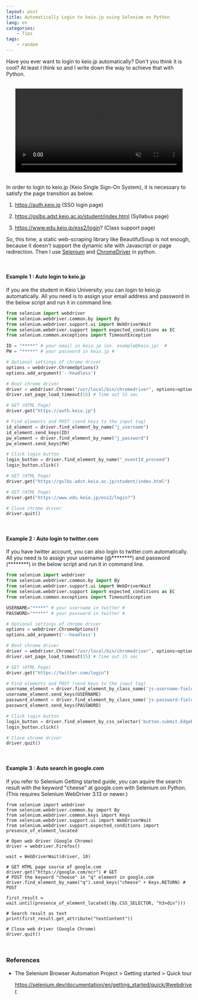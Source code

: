 ```yaml
---
layout: post
title: Automatically Login to keio.jp using Selenium on Python
lang: en
categories:
    - Tips
tags:
    - random
---
```


Have you ever want to login to keio.jp automatically? Don't you think it is cool? At least I think so and I write down the way to achieve that with Python.



<br>



<div style="text-align:center">
  <video style="width: 90%;" controls autoplay loop muted>
    <source src="{{ "/assets/video/keio_login.mp4" | relative_url }}" type="video/mp4">
    <p>Your browser does not support the video tag.</p>
  </video>
</div>


<br>



In order to login to keio.jp (Keio Single Sign-On System), it is necessary to satisfy the page transition as below. 

1. https://auth.keio.jp (SSO login page)

2. https://gslbs.adst.keio.ac.jp/student/index.html (Syllabus page)

3. https://www.edu.keio.jp/ess2/login? (Class support page)

So, this time, a static web-scraping library like BeautifulSoup is not enough, because it doesn't support the dynamic site with Javascript or page redirection. Then I use [Selenium](https://selenium.dev/documentation/en/) and [ChromeDriver](http://chromedriver.chromium.org/getting-started) in python.



<br>




#### Example 1 : Auto login to keio.jp

If you are the student in Keio University, you can login to keio.jp automatically. All you need is to assign your email address and password in the below script and run it in command line.

```python
from selenium import webdriver
from selenium.webdriver.common.by import By
from selenium.webdriver.support.ui import WebDriverWait
from selenium.webdriver.support import expected_conditions as EC
from selenium.common.exceptions import TimeoutException

ID = "*****" # your email in keio.jp (ex. example@keio.jp)  #
PW = "*****" # your password in keio.jp #

# Optional settings of chrome driver
options = webdriver.ChromeOptions()
options.add_argument('--headless')

# Boot chrome driver
driver = webdriver.Chrome("/usr/local/bin/chromedriver", options=options)
driver.set_page_load_timeout(15) # Time out 15 sec

# GET (HTML Page)
driver.get("https://auth.keio.jp")

# Find elements and POST (send keys to the input tag)
id_element = driver.find_element_by_name("j_username")
id_element.send_keys(ID)
pw_element = driver.find_element_by_name("j_password")
pw_element.send_keys(PW)

# Click login button
login_button = driver.find_element_by_name("_eventId_proceed")
login_button.click()

# GET (HTML Page)
driver.get("https://gslbs.adst.keio.ac.jp/student/index.html")

# GET (HTML Page)
driver.get("https://www.edu.keio.jp/ess2/login?")

# Close chrome driver
driver.quit()
```



<br>



#### Example 2 : Auto login to twitter.com

If you have twitter account, you can also login to twitter.com automatically. All you need is to assign your username (@\*\*\*\*\*\*\*\*) and password (\*\*\*\*\*\*\*\*) in the below script and run it in command line.


```python
from selenium import webdriver
from selenium.webdriver.common.by import By
from selenium.webdriver.support.ui import WebDriverWait
from selenium.webdriver.support import expected_conditions as EC
from selenium.common.exceptions import TimeoutException

USERNAME="*****" # your username in twitter #
PASSWORD="*****" # your password in twitter #

# Optional settings of chrome driver
options = webdriver.ChromeOptions()
options.add_argument('--headless')

# Boot chrome driver
driver = webdriver.Chrome("/usr/local/bin/chromedriver", options=options)
driver.set_page_load_timeout(15) # Time out 15 sec

# GET (HTML Page)
driver.get("https://twitter.com/login")

# Find elements and POST (send keys to the input tag)
username_element = driver.find_element_by_class_name('js-username-field')
username_element.send_keys(USERNAME)
password_element = driver.find_element_by_class_name('js-password-field')
password_element.send_keys(PASSWORD)

# Click login button
login_button = driver.find_element_by_css_selector('button.submit.EdgeButton.EdgeButton--primary.EdgeButtom--medium')
login_button.click()

# Close chrome driver
driver.quit()
```



<br>



#### Example 3 : Auto search in google.com

If you refer to Selenium Getting started guide, you can aquire the search result with the keyword "cheese" at google.com with Selenium on Python. (This requires Selenium WebDriver 3.13 or newer.)

```
from selenium import webdriver
from selenium.webdriver.common.by import By
from selenium.webdriver.common.keys import Keys
from selenium.webdriver.support.ui import WebDriverWait
from selenium.webdriver.support.expected_conditions import presence_of_element_located

# Open web driver (Google Chrome)
driver = webdriver.Firefox()

wait = WebDriverWait(driver, 10) 

# GET HTML page source of google.com
driver.get("https://google.com/ncr") # GET 
# POST the keyword "cheese" in "q" element in google.com
driver.find_element_by_name("q").send_keys("cheese" + Keys.RETURN) # POST 

first_result = wait.until(presence_of_element_located((By.CSS_SELECTOR, "h3>div")))

# Search result as text
print(first_result.get_attribute("textContent"))

# Close web driver (Google Chrome)
driver.quit()
```



<br>



### References

- The Selenium Browser Automation Project > Getting started > Quick tour

  https://selenium.dev/documentation/en/getting_started/quick/#webdriver



